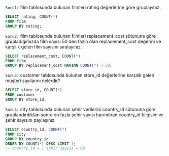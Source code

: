 `Soru1:` film tablosunda bulunan filmleri rating değerlerine göre gruplayınız.
```SQL
SELECT rating, COUNT(*)
FROM film
GROUP BY rating;
```
`Soru2:` film tablosunda bulunan filmleri replacement_cost sütununa göre grupladığımızda film sayısı 50 den fazla olan replacement_cost değerini ve karşılık gelen film sayısını sıralayınız.
```SQL
SELECT replacement_cost, COUNT(*)
FROM film
GROUP BY replacement_cost HAVING COUNT(*) > 50;
```
`Soru3:` customer tablosunda bulunan store_id değerlerine karşılık gelen müşteri sayılarını nelerdir?
```SQL
SELECT store_id, COUNT(*)
FROM customer
GROUP BY store_id;
```
`Soru4:` city tablosunda bulunan şehir verilerini country_id sütununa göre gruplandırdıktan sonra en fazla şehir sayısı barındıran country_id bilgisini ve şehir sayısını paylaşınız.
```SQL
SELECT country_id, COUNT(*)
FROM city
GROUP BY country_id
ORDER BY COUNT(*) DESC LIMIT 1;
-- country_id = 1 şehir sayısı = 60
```
